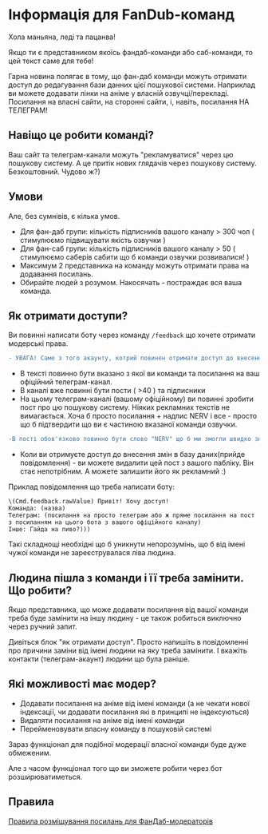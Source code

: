 # Інформація для FanDub-команд

Хола маньяна, леді та пацанва!

Якщо ти є представником якоїсь фандаб-команди або саб-команди, то цей текст саме для тебе!
    
Гарна новина полягає в тому, що фан-даб команди можуть отримати доступ до редагування бази данних цієї пошукової системи. Наприклад ви можете додавати лінки на аніме у власній озвучці/перекладі. Посилання на власні сайти, на сторонні сайти, і, навіть, посилання НА ТЕЛЕГРАМ!

## Навіщо це робити команді?

Ваш сайт та телеграм-канали можуть "рекламуватися" через цю пошукову систему. А це притік нових глядачів через пошукову систему. Безкоштовний. Чудово ж?)

## Умови

Але, без сумнівів, є кілька умов.
        
*   Для фан-даб групи: кількість підписників вашого каналу > 300 чол ( стимулюємо підвищувати якість озвучки )
*   Для фан-саб групи: кількість підписників вашого каналу > 50 ( стимулюємо саберів сабити що б команди озвучки розвивалися! )
*   Максимум 2 представника на команду можуть отримати права на додавання посилань. 
*   Обирайте людей з розумом. Накосячать - постраждає вся ваша команда.

## Як отримати доступи?

Ви повинні написати боту через команду ```/feedback``` що хочете отримати модерські права.

```diff
- УВАГА! Саме з того акаунту, котрий повинен отримати доступ до внесення записів в базу даних.
```
*   В тексті повинно бути вказано з якої ви команди та посилання на ваш офіційний телеграм-канал.
*   В каналі вже повинні бути пости ( >40 ) та підписники
*   На цьому телеграм-каналі (вашому офіційному) ви повинні зробити пост про цю пошукову систему. Ніяких рекламних текстів не вимагається. Хоча б просто посилання + надпис NERV і все - просто що б підтвердити що ви є частиною вказаної команди озвучки.
```diff
-В пості обов'язково повинно бути слово "NERV" що б ми змогли швидко знайти пост через пошук. 
```
*   Коли ви отримуєте доступ до внесення змін в базу даних(прийде повідомлення) - ви можете видалити цей пост з вашого пабліку. Він стає непотрібним. А можете залишити його як рекламний :)

Приклад повідомлення що треба написати боту:
```
\(Cmd.feedback.rawValue) Привіт! Хочу доступ!
Команда: (назва)
Телеграм: (посилання на просто телеграм або ж пряме посилання на пост з посиланням на цього бота з вашого офіційного каналу)
Інше: Гайда на пиво?)))
```

Такі складнощі необхідні що б уникнути непорозумінь, що б від імені чужої команди не зареєструвалася ліва людина.

## Людина пішла з команди і її треба замінити. Що робити?

Якщо представника, що може додавати посилання від вашої команди треба буде замінити на іншу людину - це також робиться виключно через ручний запит.

Дивіться блок "як отримати доступ". Просто напишіть в повідомленні про причини заміни від імені людини на яку треба замінити. І вкажіть контакти (телеграм-акаунт) людини що була раніше.

## Які можливості має модер?

* Додавати посилання на аніме від імені команди (а не чекати нової індексації, чи додавати посилання які в принципі не індексуються)
* Видаляти посилання на аніме від імені команди
* Перейменовувати власну команду в пошуковій системі

Зараз функціонал для подібної модерації власної команди буде дуже обмеженим.

Але з часом функціонал того що ви зможете робити через бот розширюватиметься.

## Правила

[Правила розміщування посилань для ФанДаб-модераторів](./LinkRules.md.html)
